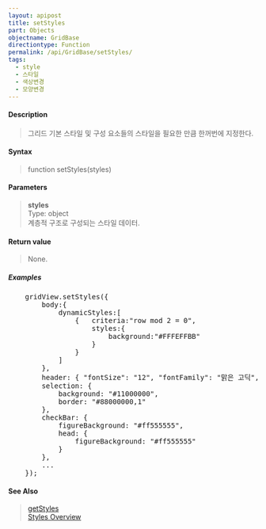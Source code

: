 ```yaml
---
layout: apipost
title: setStyles
part: Objects
objectname: GridBase
directiontype: Function
permalink: /api/GridBase/setStyles/
tags:
  - style
  - 스타일
  - 색상변경
  - 모양변경
---
```



#### Description

> 그리드 기본 스타일 및 구성 요소들의 스타일을 필요한 만큼 한꺼번에 지정한다.

#### Syntax

> function setStyles(styles)

#### Parameters

> **styles**  
> Type: object  
> 계층적 구조로 구성되는 스타일 데이터.  

#### Return value

> None.

##### Examples 

<pre class="prettyprint">
    gridView.setStyles({
        body:{
            dynamicStyles:[
                {   criteria:"row mod 2 = 0",
                    styles:{
                        background:"#FFFEFFBB"
                    }
                }
            ]
        },
        header: { "fontSize": "12", "fontFamily": "맑은 고딕", "fontBold": "true"},
        selection: {
            background: "#11000000",
            border: "#88000000,1"
        },
        checkBar: {
            figureBackground: "#ff555555",
            head: {
                figureBackground: "#ff555555"
            }
        },
        ...
    });
</pre>

#### See Also
> [getStyles](/api/GridBase/getStyles)  
> [Styles Overview](http://demo.realgrid.com/Demo/StylesConcept)